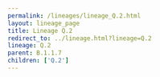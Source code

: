 ```yaml
---
permalink: /lineages/lineage_Q.2.html
layout: lineage_page
title: Lineage Q.2
redirect_to: ../lineage.html?lineage=Q.2
lineage: Q.2
parent: B.1.1.7
children: ['Q.2']
---
```

